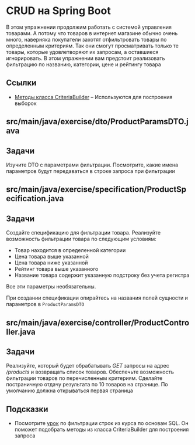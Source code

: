 # CRUD на Spring Boot

В этом упражнении продолжим работать с системой управления товарами. А потому что товаров в интернет магазине обычно очень много, наверняка покупатели захотят отфильтровать товары по определенным критериям. Так они смогут просматривать только те товары, которые удовлетворяют их запросам, а оставшиеся игнорировать. В этом упражнении вам предстоит реализовать фильтрацию по названию, категории, цене и рейтингу товара

## Ссылки

* [Методы класса CriteriaBuilder](https://docs.oracle.com/javaee/7/api/javax/persistence/criteria/CriteriaBuilder.html) – Используются для построения выборок

## src/main/java/exercise/dto/ProductParamsDTO.java

## Задачи

Изучите DTO с параметрами фильтрации. Посмотрите, какие имена параметров будут передаваться в строке запроса при фильтрации

## src/main/java/exercise/specification/ProductSpecification.java

## Задачи

Создайте спецификацию для фильтрации товара. Реализуйте возможность фильтрации товара по следующим условиям:

* Товар находится в определенной категории
* Цена товара выше указанной
* Цена товара ниже указанной
* Рейтинг товара выше указанного
* Название товара содержит указанную подстроку без учета регистра

Все эти параметры необязательны.

При создании спецификации опирайтесь на названия полей сущности и параметров в `ProductParamsDTO`

## src/main/java/exercise/controller/ProductController.java

## Задачи

Реализуйте, который будет обрабатывать *GET* запросы на адрес */products* и возвращать список товаров. Обеспечьте возможность фильтрации товаров по перечисленным критериям. Сделайте постраничную отдачу результата по 10 товаров на странице. По умолчанию должна открываться первая страница

## Подсказки

* Посмотрите [урок](https://ru.hexlet.io/courses/sql-basics/lessons/where-like/theory_unit) по фильтрации строк из курса по основам SQL. Он поможет подобрать методы из класса CriteriaBuilder для построения запроса
